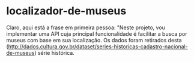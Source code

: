 # localizador-de-museus
 Claro, aqui está a frase em primeira pessoa:  "Neste projeto, vou implementar uma API cuja principal funcionalidade é facilitar a busca por museus com base em sua localização. Os dados foram retirados desta (http://dados.cultura.gov.br/dataset/series-historicas-cadastro-nacional-de-museus) série histórica.
